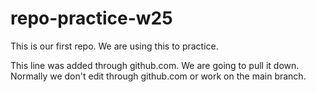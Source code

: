 # repo-practice-w25
This is our first repo. We are using this to practice.

This line was added through github.com. We are going to pull it down. Normally we don't edit through github.com or work on the main branch.
